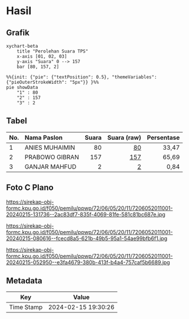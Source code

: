 # Hasil

## Grafik

```mermaid
xychart-beta
    title "Perolehan Suara TPS"
    x-axis [01, 02, 03]
    y-axis "Suara" 0 --> 157
    bar [80, 157, 2]
```

```mermaid
%%{init: {"pie": {"textPosition": 0.5}, "themeVariables": {"pieOuterStrokeWidth": "5px"}} }%%
pie showData
    "1" : 80
    "2" : 157
    "3" : 2
```

## Tabel

| No. | Nama Paslon    | Suara | Suara (raw) | Persentase |
|:--- |:-------------- | -----:| -----------:| ----------:|
| 1   | ANIES MUHAIMIN | 80    | [80][p-1]   | 33,47      |
| 2   | PRABOWO GIBRAN | 157   | [157][p-2]  | 65,69      |
| 3   | GANJAR MAHFUD  | 2     | [2][p-3]    | 0,84       |


[p-1]: https://github.com/gigit-pemilu/pemilu-2024-72-sulawesi-tengah/blob/main/pilpres/hitung-suara/sub/72-sulawesi-tengah/sub/06-morowali/sub/05-bungku-tengah/sub/2011-bahontobungku/sub/001-tps/sub/paslon-1.txt
[p-2]: https://github.com/gigit-pemilu/pemilu-2024-72-sulawesi-tengah/blob/main/pilpres/hitung-suara/sub/72-sulawesi-tengah/sub/06-morowali/sub/05-bungku-tengah/sub/2011-bahontobungku/sub/001-tps/sub/paslon-2.txt
[p-3]: https://github.com/gigit-pemilu/pemilu-2024-72-sulawesi-tengah/blob/main/pilpres/hitung-suara/sub/72-sulawesi-tengah/sub/06-morowali/sub/05-bungku-tengah/sub/2011-bahontobungku/sub/001-tps/sub/paslon-3.txt

## Foto C Plano

https://sirekap-obj-formc.kpu.go.id/f050/pemilu/ppwp/72/06/05/20/11/7206052011001-20240215-131736--2ac83df7-835f-4069-81fe-581c81bc687e.jpg

https://sirekap-obj-formc.kpu.go.id/f050/pemilu/ppwp/72/06/05/20/11/7206052011001-20240215-080616--fcecd8a5-621b-49b5-95a1-54ae99bfb6f1.jpg

https://sirekap-obj-formc.kpu.go.id/f050/pemilu/ppwp/72/06/05/20/11/7206052011001-20240215-052950--e3fa4679-380b-413f-b4a4-757caf5b6689.jpg


## Metadata

| Key        | Value               |
| ---------- | ------------------- |
| Time Stamp | 2024-02-15 19:30:26 |



